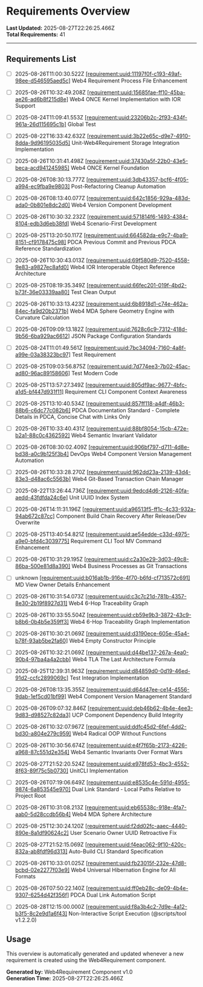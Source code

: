 # Requirements Overview

**Last Updated:** 2025-08-27T22:26:25.466Z  
**Total Requirements:** 41

---


## Requirements List

- [ ] 2025-08-26T11:00:30.522Z [[requirement:uuid:11197f0f-c193-49af-98ee-d546595aed5c]](11197f0f-c193-49af-98ee-d546595aed5c.requirement.md) Web4 Requirement Process File Enhancement 

- [ ] 2025-08-26T10:32:49.208Z [[requirement:uuid:15685fae-ff10-45ba-ae26-ad6b8f215d8e]](15685fae-ff10-45ba-ae26-ad6b8f215d8e.requirement.md) Web4 ONCE Kernel Implementation with IOR Support 

- [ ] 2025-08-24T11:09:41.553Z [[requirement:uuid:23206b2c-2f93-434f-961a-26d115695c1b]](23206b2c-2f93-434f-961a-26d115695c1b.requirement.md) Global Test 

- [ ] 2025-08-22T16:33:42.632Z [[requirement:uuid:3b22e65c-d9e7-4910-8dda-9d96195035d5]](3b22e65c-d9e7-4910-8dda-9d96195035d5.requirement.md) Unit-Web4Requirement Storage Integration Implementation 

- [ ] 2025-08-26T10:31:41.498Z [[requirement:uuid:37430a5f-22b0-43e5-beca-acd941245985]](37430a5f-22b0-43e5-beca-acd941245985.requirement.md) Web4 ONCE Kernel Foundation 

- [ ] 2025-08-26T08:30:13.777Z [[requirement:uuid:3db43357-bcf6-4f05-a994-ec9fba9e9803]](3db43357-bcf6-4f05-a994-ec9fba9e9803.requirement.md) Post-Refactoring Cleanup Automation 

- [ ] 2025-08-26T08:13:40.077Z [[requirement:uuid:642c1856-929a-483d-ada0-0b801e8dc2d0]](642c1856-929a-483d-ada0-0b801e8dc2d0.requirement.md) Web4 Version Component Development 

- [ ] 2025-08-26T10:30:32.232Z [[requirement:uuid:571814f6-1493-4384-8104-edb3d6eb38fd]](571814f6-1493-4384-8104-edb3d6eb38fd.requirement.md) Web4 Scenario-First Development 

- [ ] 2025-08-25T13:20:50.117Z [[requirement:uuid:664582da-e9c7-4ba9-8151-cf9178475c98]](664582da-e9c7-4ba9-8151-cf9178475c98.requirement.md) PDCA Previous Commit and Previous PDCA Reference Standardization 

- [ ] 2025-08-26T10:30:43.013Z [[requirement:uuid:69f580d9-7520-4558-9e83-a9827ec8afd0]](69f580d9-7520-4558-9e83-a9827ec8afd0.requirement.md) Web4 IOR Interoperable Object Reference Architecture 

- [ ] 2025-08-25T08:19:35.349Z [[requirement:uuid:66fec201-019f-4bd2-b73f-36e03339aa80]](66fec201-019f-4bd2-b73f-36e03339aa80.requirement.md) Test Clean Output 

- [ ] 2025-08-26T10:33:13.423Z [[requirement:uuid:6b8918d1-c74e-462a-84ec-fa9d20b2371b]](6b8918d1-c74e-462a-84ec-fa9d20b2371b.requirement.md) Web4 MDA Sphere Geometry Engine with Curvature Calculation 

- [ ] 2025-08-26T09:09:13.182Z [[requirement:uuid:7628c6c9-7312-418d-9b56-6ba929ac6612]](7628c6c9-7312-418d-9b56-6ba929ac6612.requirement.md) JSON Package Configuration Standards 

- [ ] 2025-08-24T11:01:49.561Z [[requirement:uuid:7bc34094-7160-4a8f-a99e-03a38323bc97]](7bc34094-7160-4a8f-a99e-03a38323bc97.requirement.md) Test Requirement 

- [ ] 2025-08-25T09:03:56.875Z [[requirement:uuid:7d774ee3-7b02-45ac-ad80-96ac89158606]](7d774ee3-7b02-45ac-ad80-96ac89158606.requirement.md) Test Modern Code 

- [ ] 2025-08-25T13:57:27.349Z [[requirement:uuid:805df9ac-9677-4bfc-a1d5-bf447d931f11]](805df9ac-9677-4bfc-a1d5-bf447d931f11.requirement.md) Requirement CLI Component Context Awareness 

- [ ] 2025-08-25T13:10:40.534Z [[requirement:uuid:857ff118-a4df-46b3-88b6-c6dc77c082b6]](857ff118-a4df-46b3-88b6-c6dc77c082b6.requirement.md) PDCA Documentation Standard - Complete Details in PDCA, Concise Chat with Links Only 

- [ ] 2025-08-26T10:33:40.431Z [[requirement:uuid:88bf8054-15cb-472e-b2a1-88c0c4362592]](88bf8054-15cb-472e-b2a1-88c0c4362592.requirement.md) Web4 Semantic Invariant Validator 

- [ ] 2025-08-26T08:30:02.409Z [[requirement:uuid:906bf797-d711-4d8e-bd38-a0c9b125f3b4]](906bf797-d711-4d8e-bd38-a0c9b125f3b4.requirement.md) DevOps Web4 Component Version Management Automation 

- [ ] 2025-08-26T10:33:28.270Z [[requirement:uuid:962dd23a-2139-43d4-83e3-d48ac6c5563b]](962dd23a-2139-43d4-83e3-d48ac6c5563b.requirement.md) Web4 Git-Based Transaction Chain Manager 

- [ ] 2025-08-22T13:26:44.736Z [[requirement:uuid:9edcd4d6-2126-40fa-aedd-43fdfda24c6e]](9edcd4d6-2126-40fa-aedd-43fdfda24c6e.requirement.md) Unit UUID Index System 

- [ ] 2025-08-26T14:11:31.196Z [[requirement:uuid:a96513f5-ff1c-4c33-932a-94ab672c87cc]](a96513f5-ff1c-4c33-932a-94ab672c87cc.requirement.md) Component Build Chain Recovery After Release/Dev Overwrite 

- [ ] 2025-08-25T13:40:54.821Z [[requirement:uuid:ae54edde-c33d-4975-a9e0-bfd4c3039775]](ae54edde-c33d-4975-a9e0-bfd4c3039775.requirement.md) Requirement CLI Tool MV Command Enhancement 

- [ ] 2025-08-26T10:31:29.195Z [[requirement:uuid:c2a30e29-3d03-49c8-86ba-500e81d8a390]](c2a30e29-3d03-49c8-86ba-500e81d8a390.requirement.md) Web4 Business Processes as Git Transactions 

- [ ] unknown [[requirement:uuid:b016ab1b-916e-4f70-b6fd-cf713572c691]](b016ab1b-916e-4f70-b6fd-cf713572c691.requirement.md) MD View Owner Details Enhancement 

- [ ] 2025-08-26T10:31:54.073Z [[requirement:uuid:c3c7c21d-781b-4357-8e30-2b19f8927d31]](c3c7c21d-781b-4357-8e30-2b19f8927d31.requirement.md) Web4 6-Hop Traceability Graph 

- [ ] 2025-08-26T10:33:55.504Z [[requirement:uuid:cb59e9b3-3872-43c9-b8b6-0b4b5e359ff3]](cb59e9b3-3872-43c9-b8b6-0b4b5e359ff3.requirement.md) Web4 6-Hop Traceability Graph Implementation 

- [ ] 2025-08-26T10:30:21.069Z [[requirement:uuid:d3190ece-605e-45a4-b78f-93ab5be2fa60]](d3190ece-605e-45a4-b78f-93ab5be2fa60.requirement.md) Web4 Empty Constructor Principle 

- [ ] 2025-08-26T10:32:21.069Z [[requirement:uuid:d44be137-267a-4ea0-90b4-97ba4a4a2cbb]](d44be137-267a-4ea0-90b4-97ba4a4a2cbb.requirement.md) Web4 TLA The Last Architecture Formula 

- [ ] 2025-08-25T12:39:31.963Z [[requirement:uuid:d84859d0-0d19-46ed-91d2-ccfc2899069c]](d84859d0-0d19-46ed-91d2-ccfc2899069c.requirement.md) Test Integration Implementation 

- [ ] 2025-08-26T08:13:35.355Z [[requirement:uuid:d64d47ee-ce14-4556-9dab-1ef5cd01bf99]](d64d47ee-ce14-4556-9dab-1ef5cd01bf99.requirement.md) Web4 Component Version Management Standard 

- [ ] 2025-08-26T09:07:32.846Z [[requirement:uuid:deb46b62-4b4e-4ee3-9d83-d98527c82da3]](deb46b62-4b4e-4ee3-9d83-d98527c82da3.requirement.md) UCP Component Dependency Build Integrity 

- [ ] 2025-08-26T10:32:07.967Z [[requirement:uuid:ddfc45d2-6fef-4dd2-bd30-a804e279c959]](ddfc45d2-6fef-4dd2-bd30-a804e279c959.requirement.md) Web4 Radical OOP Without Functions 

- [ ] 2025-08-26T10:30:56.674Z [[requirement:uuid:e4f7f65b-2173-4226-a968-87c551d2e354]](e4f7f65b-2173-4226-a968-87c551d2e354.requirement.md) Web4 Semantic Invariants Over Format Wars 

- [ ] 2025-08-27T21:52:20.524Z [[requirement:uuid:e978fd53-4bc3-4552-8f63-89f75c5b0730]](e978fd53-4bc3-4552-8f63-89f75c5b0730.requirement.md) UnitCLI Implementation 

- [ ] 2025-08-26T07:19:06.649Z [[requirement:uuid:e8535c4e-591d-4955-9874-6a853545e970]](e8535c4e-591d-4955-9874-6a853545e970.requirement.md) Dual Link Standard - Local Paths Relative to Project Root 

- [ ] 2025-08-26T10:31:08.213Z [[requirement:uuid:eb65538c-918e-4fa7-aab0-5d28ccdb56b4]](eb65538c-918e-4fa7-aab0-5d28ccdb56b4.requirement.md) Web4 MDA Sphere Architecture 

- [ ] 2025-08-25T12:30:24.120Z [[requirement:uuid:f2dd02fc-aaec-4440-890e-8a1df90624c2]](f2dd02fc-aaec-4440-890e-8a1df90624c2.requirement.md) User Scenario Owner UUID Retroactive Fix 

- [ ] 2025-08-27T21:52:15.069Z [[requirement:uuid:f4eac062-9f10-420c-832a-ab8fdf96d313]](f4eac062-9f10-420c-832a-ab8fdf96d313.requirement.md) Auto-Build CLI Standard Specification 

- [ ] 2025-08-26T10:33:01.025Z [[requirement:uuid:fb23015f-232e-47d8-bcbd-02e2277f03e9]](fb23015f-232e-47d8-bcbd-02e2277f03e9.requirement.md) Web4 Universal Hibernation Engine for All Formats 

- [ ] 2025-08-26T07:50:22.140Z [[requirement:uuid:ff0eb28c-de09-4b4e-9307-6254d42f356f]](ff0eb28c-de09-4b4e-9307-6254d42f356f.requirement.md) PDCA Dual Link Automation Script 

- [ ] 2025-08-28T12:15:00.000Z [[requirement:uuid:f8a3b4c2-7d9e-4a12-b3f5-8c2e9d1a6f43]](non-interactive-script-execution.requirement.md) Non-Interactive Script Execution (@scripts/tool v1.2.2.0)


## Usage

This overview is automatically generated and updated whenever a new requirement is created using the Web4Requirement component.

**Generated by:** Web4Requirement Component v1.0  
**Generation Time:** 2025-08-27T22:26:25.466Z
